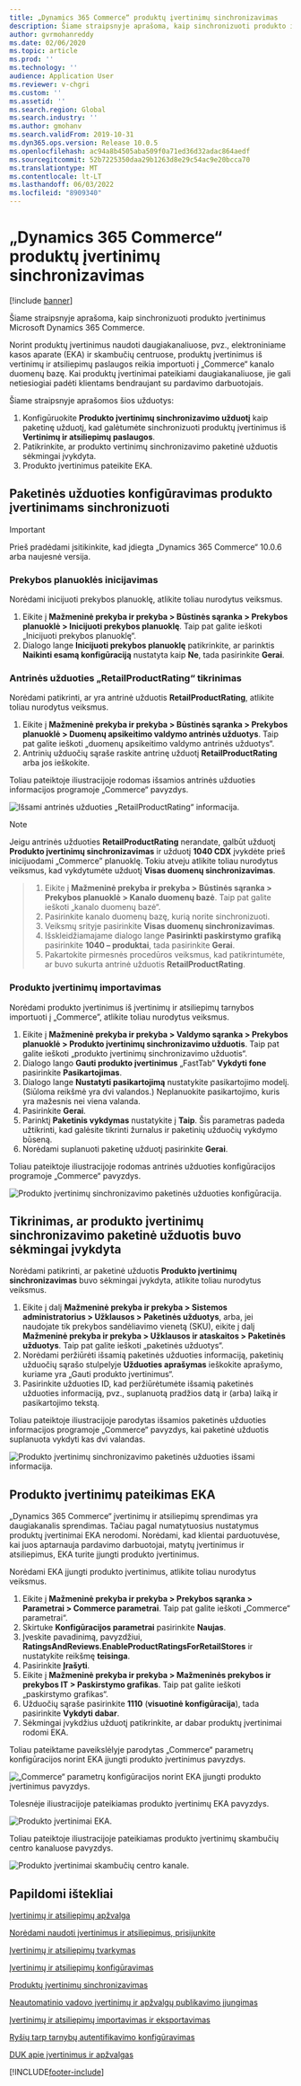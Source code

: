 ```yaml
---
title: „Dynamics 365 Commerce“ produktų įvertinimų sinchronizavimas
description: Šiame straipsnyje aprašoma, kaip sinchronizuoti produkto įvertinimus Microsoft Dynamics 365 Commerce.
author: gvrmohanreddy
ms.date: 02/06/2020
ms.topic: article
ms.prod: ''
ms.technology: ''
audience: Application User
ms.reviewer: v-chgri
ms.custom: ''
ms.assetid: ''
ms.search.region: Global
ms.search.industry: ''
ms.author: gmohanv
ms.search.validFrom: 2019-10-31
ms.dyn365.ops.version: Release 10.0.5
ms.openlocfilehash: ac94a8b4505aba509f0a71ed36d32adac864aedf
ms.sourcegitcommit: 52b7225350daa29b1263d8e29c54ac9e20bcca70
ms.translationtype: MT
ms.contentlocale: lt-LT
ms.lasthandoff: 06/03/2022
ms.locfileid: "8909340"
---
```

# <a name="sync-product-ratings-in-dynamics-365-commerce"></a>„Dynamics 365 Commerce“ produktų įvertinimų sinchronizavimas

[!include [banner](includes/banner.md)]

Šiame straipsnyje aprašoma, kaip sinchronizuoti produkto įvertinimus Microsoft Dynamics 365 Commerce.

Norint produktų įvertinimus naudoti daugiakanaliuose, pvz., elektroniniame kasos aparate (EKA) ir skambučių centruose, produktų įvertinimus iš vertinimų ir atsiliepimų paslaugos reikia importuoti į „Commerce“ kanalo duomenų bazę. Kai produktų įvertinimai pateikiami daugiakanaliuose, jie gali netiesiogiai padėti klientams bendraujant su pardavimo darbuotojais.

Šiame straipsnyje aprašomos šios užduotys:

1. Konfigūruokite **Produkto įvertinimų sinchronizavimo užduotį** kaip paketinę užduotį, kad galėtumėte sinchronizuoti produktų įvertinimus iš **Vertinimų ir atsiliepimų paslaugos**.
1. Patikrinkite, ar produkto vertinimų sinchronizavimo paketinė užduotis sėkmingai įvykdyta.
1. Produkto įvertinimus pateikite EKA.

## <a name="configure-a-batch-job-to-synchronize-product-ratings"></a>Paketinės užduoties konfigūravimas produkto įvertinimams sinchronizuoti

> [!IMPORTANT]
> Prieš pradėdami įsitikinkite, kad įdiegta „Dynamics 365 Commerce“ 10.0.6 arba naujesnė versija.

### <a name="initialize-the-commerce-scheduler"></a>Prekybos planuoklės inicijavimas

Norėdami inicijuoti prekybos planuoklę, atlikite toliau nurodytus veiksmus.

1. Eikite į **Mažmeninė prekyba ir prekyba \> Būstinės sąranka \> Prekybos planuoklė \> Inicijuoti prekybos planuoklę**. Taip pat galite ieškoti „Inicijuoti prekybos planuoklę“.
1. Dialogo lange **Inicijuoti prekybos planuoklę** patikrinkite, ar parinktis **Naikinti esamą konfigūraciją** nustatyta kaip **Ne**, tada pasirinkite **Gerai**.

### <a name="verify-the-retailproductrating-subjob"></a>Antrinės užduoties „RetailProductRating“ tikrinimas

Norėdami patikrinti, ar yra antrinė užduotis **RetailProductRating**, atlikite toliau nurodytus veiksmus.

1. Eikite į **Mažmeninė prekyba ir prekyba \> Būstinės sąranka \> Prekybos planuoklė \> Duomenų apsikeitimo valdymo antrinės užduotys**. Taip pat galite ieškoti „duomenų apsikeitimo valdymo antrinės užduotys“.
1. Antrinių užduočių sąraše raskite antrinę užduotį **RetailProductRating** arba jos ieškokite.

Toliau pateiktoje iliustracijoje rodomas išsamios antrinės užduoties informacijos programoje „Commerce“ pavyzdys.

![Išsami antrinės užduoties „RetailProductRating“ informacija.](media/rnr-hq-ratings-sub-job.png)

> [!NOTE]
> Jeigu antrinės užduoties **RetailProductRating** nerandate, galbūt užduotį **Produkto įvertinimų sinchronizavimas** ir užduotį **1040 CDX** įvykdėte prieš inicijuodami „Commerce” planuoklę. Tokiu atveju atlikite toliau nurodytus veiksmus, kad vykdytumėte užduotį **Visas duomenų sinchronizavimas**.

> 1. Eikite į **Mažmeninė prekyba ir prekyba \> Būstinės sąranka \> Prekybos planuoklė \> Kanalo duomenų bazė**. Taip pat galite ieškoti „kanalo duomenų bazė“.
> 1. Pasirinkite kanalo duomenų bazę, kurią norite sinchronizuoti.
> 1. Veiksmų srityje pasirinkite **Visas duomenų sinchronizavimas**.
> 1. Išskleidžiamajame dialogo lange **Pasirinkti paskirstymo grafiką** pasirinkite **1040 – produktai**, tada pasirinkite **Gerai**.
> 1. Pakartokite pirmesnės procedūros veiksmus, kad patikrintumėte, ar buvo sukurta antrinė užduotis **RetailProductRating**.

### <a name="import-product-ratings"></a>Produkto įvertinimų importavimas

Norėdami produkto įvertinimus iš įvertinimų ir atsiliepimų tarnybos importuoti į „Commerce”, atlikite toliau nurodytus veiksmus.

1. Eikite į **Mažmeninė prekyba ir prekyba \> Valdymo sąranka \> Prekybos planuoklė \> Produkto įvertinimų sinchronizavimo užduotis**. Taip pat galite ieškoti „produkto įvertinimų sinchronizavimo užduotis“.
1. Dialogo lango **Gauti produkto įvertinimus** „FastTab“ **Vykdyti fone** pasirinkite **Pasikartojimas**.
1. Dialogo lange **Nustatyti pasikartojimą** nustatykite pasikartojimo modelį. (Siūloma reikšmė yra dvi valandos.) Neplanuokite pasikartojimo, kuris yra mažesnis nei viena valanda.
1. Pasirinkite **Gerai**.
1. Parinktį **Paketinis vykdymas** nustatykite į **Taip**. Šis parametras padeda užtikrinti, kad galėsite tikrinti žurnalus ir paketinių užduočių vykdymo būseną.
1. Norėdami suplanuoti paketinę užduotį pasirinkite **Gerai**.

Toliau pateiktoje iliustracijoje rodomas antrinės užduoties konfigūracijos programoje „Commerce“ pavyzdys.

![Produkto įvertinimų sinchronizavimo paketinės užduoties konfigūracija.](media/rnr-hq-batchjob-recurrence.png)

## <a name="verify-that-the-batch-job-for-product-rating-synchronization-was-successful"></a>Tikrinimas, ar produkto įvertinimų sinchronizavimo paketinė užduotis buvo sėkmingai įvykdyta

Norėdami patikrinti, ar paketinė užduotis **Produkto įvertinimų sinchronizavimas** buvo sėkmingai įvykdyta, atlikite toliau nurodytus veiksmus.

1. Eikite į dalį **Mažmeninė prekyba ir prekyba \> Sistemos administratorius \> Užklausos \> Paketinės užduotys**, arba, jei naudojate tik prekybos sandėliavimo vienetą (SKU), eikite į dalį **Mažmeninė prekyba ir prekyba \> Užklausos ir ataskaitos \> Paketinės užduotys**. Taip pat galite ieškoti „paketinės užduotys“.
1. Norėdami peržiūrėti išsamią paketinės užduoties informaciją, paketinių užduočių sąrašo stulpelyje **Užduoties aprašymas** ieškokite aprašymo, kuriame yra „Gauti produkto įvertinimus“.
1. Pasirinkite užduoties ID, kad peržiūrėtumėte išsamią paketinės užduoties informaciją, pvz., suplanuotą pradžios datą ir (arba) laiką ir pasikartojimo tekstą.

Toliau pateiktoje iliustracijoje parodytas išsamios paketinės užduoties informacijos programoje „Commerce“ pavyzdys, kai paketinė užduotis suplanuota vykdyti kas dvi valandas.

![Produkto įvertinimų sinchronizavimo paketinės užduoties išsami informacija.](media/rnr-hq-batchjob-status-checking.png)

## <a name="make-product-ratings-available-at-the-pos"></a>Produkto įvertinimų pateikimas EKA

„Dynamics 365 Commerce“ įvertinimų ir atsiliepimų sprendimas yra daugiakanalis sprendimas. Tačiau pagal numatytuosius nustatymus produktų įvertinimai EKA nerodomi. Norėdami, kad klientai parduotuvėse, kai juos aptarnauja pardavimo darbuotojai, matytų įvertinimus ir atsiliepimus, EKA turite įjungti produkto įvertinimus.

Norėdami EKA įjungti produkto įvertinimus, atlikite toliau nurodytus veiksmus.

1. Eikite į **Mažmeninė prekyba ir prekyba \> Prekybos sąranka \> Parametrai \> Commerce parametrai**. Taip pat galite ieškoti „Commerce“ parametrai“.
1. Skirtuke **Konfigūracijos parametrai** pasirinkite **Naujas**.
1. Įveskite pavadinimą, pavyzdžiui, **RatingsAndReviews.EnableProductRatingsForRetailStores** ir nustatykite reikšmę **teisinga**.
1. Pasirinkite **Įrašyti**.
1. Eikite į **Mažmeninė prekyba ir prekyba \> Mažmeninės prekybos ir prekybos IT \> Paskirstymo grafikas**. Taip pat galite ieškoti „paskirstymo grafikas“.
1. Užduočių sąraše pasirinkite **1110** (**visuotinė konfigūracija**), tada pasirinkite **Vykdyti dabar**.
1. Sėkmingai įvykdžius užduotį patikrinkite, ar dabar produktų įvertinimai rodomi EKA.

Toliau pateiktame paveikslėlyje parodytas „Commerce“ parametrų konfigūracijos norint EKA įjungti produkto įvertinimus pavyzdys.

![„Commerce“ parametrų konfigūracijos norint EKA įjungti produkto įvertinimus pavyzdys.](media/rnr-hq-enable-ratings-in-pos.png)

Tolesnėje iliustracijoje pateikiamas produkto įvertinimų EKA pavyzdys.

![Produkto įvertinimai EKA.](media/rnr-pos-catalog-ratings.png)

Toliau pateiktoje iliustracijoje pateikiamas produkto įvertinimų skambučių centro kanaluose pavyzdys.

![Produkto įvertinimai skambučių centro kanale.](media/rnr-call-center-ratings.png)

## <a name="additional-resources"></a>Papildomi ištekliai

[Įvertinimų ir atsiliepimų apžvalga](ratings-reviews-overview.md)

[Norėdami naudoti įvertinimus ir atsiliepimus, prisijunkite](opt-in-ratings-reviews.md)

[Įvertinimų ir atsiliepimų tvarkymas](manage-reviews.md)

[Įvertinimų ir atsiliepimų konfigūravimas](configure-ratings-reviews.md)

[Produktų įvertinimų sinchronizavimas](sync-product-ratings.md)

[Neautomatinio vadovo įvertinimų ir apžvalgų publikavimo įjungimas](manual-publish-rating-reviews.md)

[Įvertinimų ir atsiliepimų importavimas ir eksportavimas](import-export-reviews.md)

[Ryšių tarp tarnybų autentifikavimo konfigūravimas](service-to-service-auth.md)

[DUK apie įvertinimus ir apžvalgas](ratings-reviews-faq.md)


[!INCLUDE[footer-include](../includes/footer-banner.md)]
